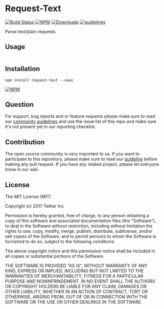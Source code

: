 # Request-Text

[![Build Status](https://travis-ci.org/tether/request-text.svg?branch=master)](https://travis-ci.org/tether/request-text)
[![NPM](https://img.shields.io/npm/v/request-text.svg)](https://www.npmjs.com/package/request-text)
[![Downloads](https://img.shields.io/npm/dm/request-text.svg)](http://npm-stat.com/charts.html?package=request-text)
[![guidelines](https://tether.github.io/contribution-guide/badge-guidelines.svg)](https://github.com/tether/contribution-guide)

Parse text/plain requests

## Usage

```js

```

## Installation

```shell
npm install request-text --save
```

[![NPM](https://nodei.co/npm/request-text.png)](https://nodei.co/npm/request-text/)


## Question

For support, bug reports and or feature requests please make sure to read our
<a href="https://github.com/tether/contribution-guide/blob/master/community.md" target="_blank">community guidelines</a> and use the issue list of this repo and make sure it's not present yet in our reporting checklist.

## Contribution

The open source community is very important to us. If you want to participate to this repository, please make sure to read our <a href="https://github.com/tether/contribution-guide" target="_blank">guideline</a> before making any pull request. If you have any related project, please let everyone know in our wiki.
## License


The MIT License (MIT)

Copyright (c) 2017 Tether Inc

Permission is hereby granted, free of charge, to any person obtaining a copy of this software and associated documentation files (the "Software"), to deal in the Software without restriction, including without limitation the rights to use, copy, modify, merge, publish, distribute, sublicense, and/or sell copies of the Software, and to permit persons to whom the Software is furnished to do so, subject to the following conditions:

The above copyright notice and this permission notice shall be included in all copies or substantial portions of the Software.

THE SOFTWARE IS PROVIDED "AS IS", WITHOUT WARRANTY OF ANY KIND, EXPRESS OR IMPLIED, INCLUDING BUT NOT LIMITED TO THE WARRANTIES OF MERCHANTABILITY, FITNESS FOR A PARTICULAR PURPOSE AND NONINFRINGEMENT. IN NO EVENT SHALL THE AUTHORS OR COPYRIGHT HOLDERS BE LIABLE FOR ANY CLAIM, DAMAGES OR OTHER LIABILITY, WHETHER IN AN ACTION OF CONTRACT, TORT OR OTHERWISE, ARISING FROM, OUT OF OR IN CONNECTION WITH THE SOFTWARE OR THE USE OR OTHER DEALINGS IN THE SOFTWARE.
